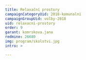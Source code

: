```yaml
---
title: Relaxační prostory
campaignCategoryUid: 2018-komunalni
campaignGroupUid: volby-2018
uid: relaxacni-prostory
order: 9
garant: komrskova.jana
redmine: 26680
img: program/skolstvi.jpg
intro: >

---
```



